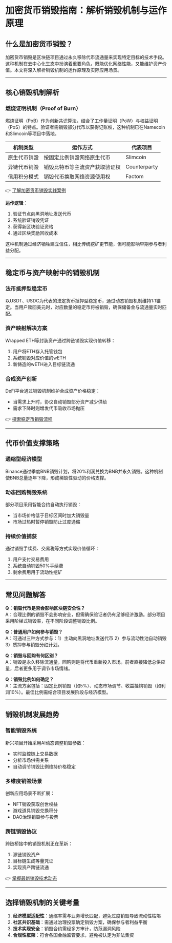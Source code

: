 # 加密货币销毁指南：解析销毁机制与运作原理

## 什么是加密货币销毁？

加密货币销毁是区块链项目通过永久移除代币流通量来实现特定目标的技术手段。这种机制在去中心化生态中扮演着重要角色，既能优化网络性能，又能维护资产价值。本文将深入解析销毁机制的运作原理及实际应用场景。

---

## 核心销毁机制解析

### 燃烧证明机制（Proof of Burn）
燃烧证明（PoB）作为创新共识算法，结合了工作量证明（PoW）与权益证明（PoS）的特点。验证者需销毁部分代币以获得记账权，这种机制已在Namecoin和Slimcoin等项目中落地。

| 机制类型        | 运作方式                          | 代表项目      |
|-----------------|-----------------------------------|---------------|
| 原生代币销毁    | 按固定比例销毁网络原生代币        | Slimcoin      |
| 异链代币销毁    | 销毁比特币等主流资产获取验证权    | Counterparty  |
| 信用积分模式    | 销毁代币换取网络资源使用权        | Factom        |

👉 [了解加密货币销毁实践案例](https://bit.ly/okx_welcome)

**运作逻辑**：
1. 验证节点向黑洞地址发送代币
2. 系统验证销毁凭证
3. 获得新区块验证资格
4. 通过区块奖励回收成本

这种机制通过经济牺牲建立信任，相比传统挖矿更节能，但可能影响早期参与者利益分配。

---

## 稳定币与资产映射中的销毁机制

### 法币抵押型稳定币
以USDT、USDC为代表的法定货币抵押型稳定币，通过动态销毁机制维持1:1锚定。当用户赎回美元时，对应数量的稳定币将被销毁，确保储备金与流通量实时匹配。

### 资产映射解决方案
Wrapped ETH等封装资产通过跨链销毁实现价值转移：
1. 用户将ETH存入托管钱包
2. 系统销毁对应价值的wETH
3. 新铸造的wETH进入目标链流通

### 合成资产创新
DeFi平台通过销毁机制维护合成资产价格稳定：
- 当需求上升时，协议自动销毁部分资产减少供给
- 需求下降时则增发代币吸收市场抛压

👉 [探索稳定币销毁流程](https://bit.ly/okx_welcome)

---

## 代币价值支撑策略

### 通缩型经济模型
Binance通过季度BNB销毁计划，将20%利润兑换为BNB并永久销毁。这种机制使BNB总量逐年下降，形成稀缺性驱动的价格支撑。

### 动态回购销毁系统
部分项目采用智能合约自动执行销毁：
- 当市场价格低于目标区间时加大销毁量
- 市场过热时暂停销毁防止过度通缩

### 持续价值捕获
通过销毁手续费、交易税等方式实现价值循环：
1. 用户支付交易费用
2. 系统自动销毁50%手续费
3. 剩余费用用于流动性挖矿

---

## 常见问题解答

**Q：销毁代币是否会影响区块链安全性？**  
A：合理比例的销毁不会影响安全，但需确保验证者仍有足够经济激励。部分项目采用阶梯式销毁率，在不同阶段调整销毁比例。

**Q：普通用户如何参与销毁？**  
A：可通过三种方式参与：1）主动向黑洞地址发送代币 2）参与流动性池自动销毁 3）质押参与销毁分红计划。

**Q：销毁与回购有何区别？**  
A：销毁是永久移除流通量，回购则是将代币重新投入市场。前者直接降低总供应量，后者更多用于调节市场情绪。

**Q：销毁比例如何确定？**  
A：主流方案包括：固定比例销毁（如5%）、动态市场调节、收益挂钩销毁（如利润10%）。最佳比例需结合项目发展阶段与经济模型。

---

## 销毁机制发展趋势

### 智能销毁系统
新兴项目开始采用AI动态调整销毁参数：
- 实时监控链上交易数据
- 分析市场供需关系
- 自动调节销毁比例维持价格稳定

### 多维度销毁场景
创新应用场景不断扩展：
- NFT销毁获取创世权益
- 游戏道具销毁兑换积分
- DAO治理销毁参与投票

### 跨链销毁协议
跨链桥接中的销毁机制正在革新：
1. 源链销毁资产
2. 目标链生成等量凭证
3. 实现资产跨链流通

👉 [掌握最新销毁技术动态](https://bit.ly/okx_welcome)

---

## 选择销毁机制的关键考量

1. **经济模型适配性**：通缩率需与业务增长匹配，避免过度销毁导致流动性枯竭
2. **社区共识基础**：需通过治理投票确定销毁方案，确保参与者利益平衡
3. **技术实现安全**：销毁合约需经多方审计，防范漏洞风险
4. **合规性框架**：符合各国金融监管要求，避免被认定为非法集资
